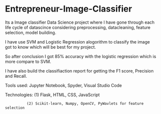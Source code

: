 # Entrepreneur-Image-Classifier
Its a Image classifier Data Science project where I have gone through each life cycle of datascince considering preprocessing, datacleaning, feature selection, model building.

I have use SVM and Logistic Regression alogorithm to classify the image got to know which will be best for my project.

So after conclusion I got 85% accuracy with the logistic regression which is more compare to SVM.

I have also build the classifiaction report for getting the F1 score, Precision and Recall.



Tools used: Jupyter Notebook, Spyder, Visual Studio Code


Technologies: (1) Flask, HTML, CSS, JavaScript


              (2) Scikit-learn, Numpy, OpenCV, PyWavlets for feature selection
